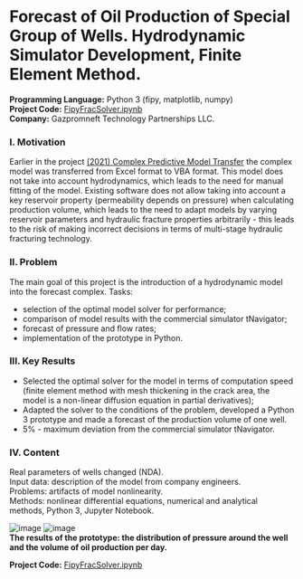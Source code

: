 # Forecast of Oil Production of Special Group of Wells. Hydrodynamic Simulator Development, Finite Element Method.
**Programming Language:** Python 3 (fipy, matplotlib, numpy)  
**Project Сode:**  [FipyFracSolver.ipynb](https://github.com/ResearchMachine/commercial-project-hydrodynamic-in-predictive-complex/blob/main/FipyFracSolver.ipynb)  
**Company:**  Gazpromneft Technology Partnerships LLC. 


### I. Motivation
Earlier in the project [(2021) Complex Predictive Model Transfer](https://github.com/ResearchMachine/commercial-project-parcing-of-predictive-complex) the complex model was transferred from Excel format to VBA format. This model does not take into account hydrodynamics, which leads to the need for manual fitting of the model.
Existing software does not allow taking into account a key reservoir property (permeability depends on pressure) when calculating production volume, which leads to the need to adapt models by varying reservoir parameters and hydraulic fracture properties arbitrarily - this leads to the risk of making incorrect decisions in terms of multi-stage hydraulic fracturing technology.

### II. Problem
The main goal of this project is the introduction of a hydrodynamic model into the forecast complex.
Tasks:
* selection of the optimal model solver for performance;  
* comparison of model results with the commercial simulator tNavigator;  
* forecast of pressure and flow rates;  
* implementation of the prototype in Python.  

### III. Key Results 
* Selected the optimal solver for the model in terms of computation speed (finite element method with mesh thickening in the crack area, the model is a non-linear diffusion equation in partial derivatives);  
* Adapted the solver to the conditions of the problem, developed a Python 3 prototype and made a forecast of the production volume of one well.  
* 5% - maximum deviation from the commercial simulator tNavigator.  


### IV. Content
Real parameters of wells changed (NDA).  
Input data: description of the model from company engineers.  
Problems: artifacts of model nonlinearity.  
Methods: nonlinear differential equations, numerical and analytical methods, Python 3, Jupyter Notebook.  

![image](https://github.com/ResearchMachine/commercial-project-hydrodynamic-in-predictive-complex/assets/70639823/d42dd782-9e78-4415-95f4-d34a72a0364a)
![image](https://github.com/ResearchMachine/commercial-project-hydrodynamic-in-predictive-complex/assets/70639823/3ac03fb1-9b36-4c4f-b988-9ed75c22c23d)  
**The results of the prototype: the distribution of pressure around the well and the volume of oil production per day.**

**Project Сode:**  [FipyFracSolver.ipynb](https://github.com/ResearchMachine/commercial-project-hydrodynamic-in-predictive-complex/blob/main/FipyFracSolver.ipynb)  

